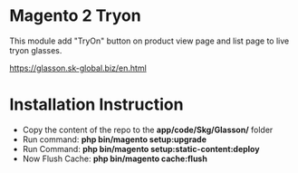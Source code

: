 # Magento 2 Tryon 

This module add "TryOn" button on product view page and list page to live tryon glasses.

https://glasson.sk-global.biz/en.html

# Installation Instruction

* Copy the content of the repo to the <b>app/code/Skg/Glasson/</b> folder
* Run command:
<b>php bin/magento setup:upgrade</b>
* Run Command:
<b>php bin/magento setup:static-content:deploy</b>
* Now Flush Cache: <b>php bin/magento cache:flush</b>